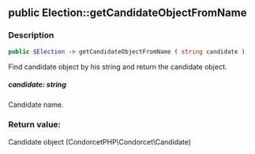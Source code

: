 ## public Election::getCandidateObjectFromName

### Description    

```php
public $Election -> getCandidateObjectFromName ( string candidate )
```

Find candidate object by his string and return the candidate object.    


##### **candidate:** *string*   
Candidate name.    



### Return value:   

Candidate object (CondorcetPHP\Condorcet\Candidate)

